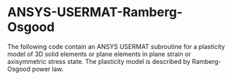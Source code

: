 # ANSYS-USERMAT-Ramberg-Osgood
The following code contain an ANSYS USERMAT subroutine for a plasticity model of 3D solid elements or plane elements in plane strain or axisymmetric stress state.
The plasticity model is described by Ramberg-Osgood power law.

